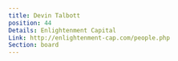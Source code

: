 ```yaml
---
title: Devin Talbott
position: 44
Details: Enlightenment Capital
Link: http://enlightenment-cap.com/people.php
Section: board
---
```


